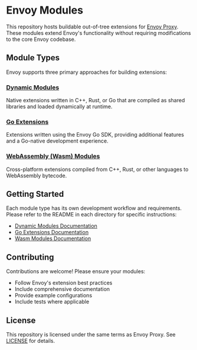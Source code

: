 # Envoy Modules

This repository hosts buildable out-of-tree extensions for [Envoy Proxy](https://www.envoyproxy.io/). These modules extend Envoy's functionality without requiring modifications to the core Envoy codebase.

## Module Types

Envoy supports three primary approaches for building extensions:

### [Dynamic Modules](./dynamic/)
Native extensions written in C++, Rust, or Go that are compiled as shared libraries and loaded dynamically at runtime.

### [Go Extensions](./go/)
Extensions written using the Envoy Go SDK, providing additional features and a Go-native development experience.

### [WebAssembly (Wasm) Modules](./wasm/)
Cross-platform extensions compiled from C++, Rust, or other languages to WebAssembly bytecode.

## Getting Started

Each module type has its own development workflow and requirements. Please refer to the README in each directory for specific instructions:

- [Dynamic Modules Documentation](./dynamic/README.md)
- [Go Extensions Documentation](./go/README.md)
- [Wasm Modules Documentation](./wasm/README.md)

## Contributing

Contributions are welcome! Please ensure your modules:
- Follow Envoy's extension best practices
- Include comprehensive documentation
- Provide example configurations
- Include tests where applicable

## License

This repository is licensed under the same terms as Envoy Proxy. See [LICENSE](./LICENSE) for details.
